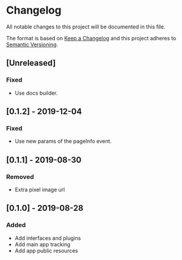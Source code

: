 # Changelog

All notable changes to this project will be documented in this file.

The format is based on [Keep a Changelog](http://keepachangelog.com/en/1.0.0/)
and this project adheres to [Semantic Versioning](http://semver.org/spec/v2.0.0.html).

## [Unreleased]
### Fixed
- Use docs builder.

## [0.1.2] - 2019-12-04
### Fixed
- Use new params of the pageInfo event.

## [0.1.1] - 2019-08-30
### Removed
- Extra pixel image url

## [0.1.0] - 2019-08-28
### Added
- Add interfaces and plugins
- Add main app tracking
- Add app public resources
